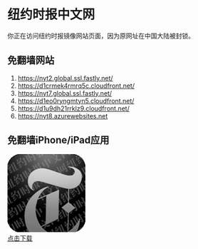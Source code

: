 <h1>纽约时报中文网</h1>
<p>你正在访问纽约时报镜像网站页面，因为原网址在中国大陆被封锁。</p>
<h2>免翻墙网站</h2>
<ol>
<li><a href="https://nyt2.global.ssl.fastly.net/" target="1">https://nyt2.global.ssl.fastly.net/</a></li>
<li><a href="https://d1crmek4rmrq5c.cloudfront.net/" target="2">https://d1crmek4rmrq5c.cloudfront.net/</a></li>
<li><a href="https://nyt7.global.ssl.fastly.net/" target="3">https://nyt7.global.ssl.fastly.net/</a></li>
<li><a href="https://d1eo0ryngmtyn5.cloudfront.net/" target="4">https://d1eo0ryngmtyn5.cloudfront.net/</a></li>
<li><a href="https://d1u9dh21rrklz9.cloudfront.net/" target="5">https://d1u9dh21rrklz9.cloudfront.net/</a></li>
<li><a href="https://nyt8.azurewebsites.net" target="6">https://nyt8.azurewebsites.net</a></li>
</ol>
<h2>免翻墙iPhone/iPad应用</h2>
<p>
	<a href="https://itunes.apple.com/cn/app/niu-yue-shi-bao-zhong-wen-wang/id807498298?mt=8">
		<img src="icon175x175.jpeg" />
		<br/>点击下载
	</a>
</p>